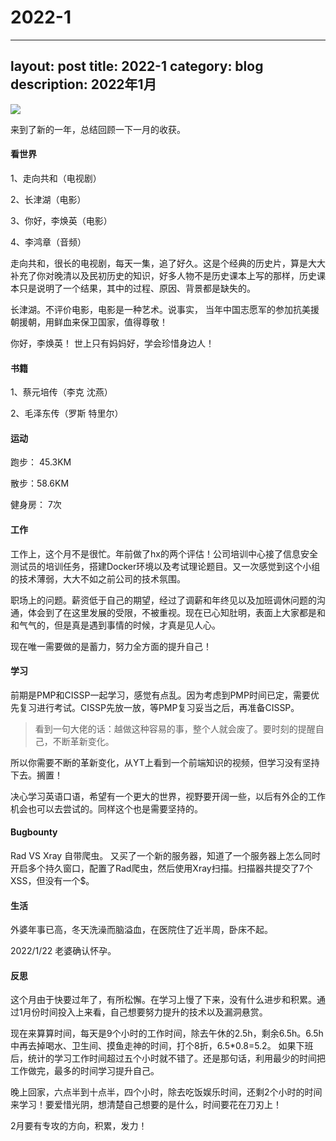 # 2022-1

---
layout:     post
title:     2022-1
category: blog
description: 2022年1月
---

![](https://2022-1258195556.cos.ap-nanjing.myqcloud.com/January.png)

来到了新的一年，总结回顾一下一月的收获。



#### 看世界

1、走向共和（电视剧）

2、长津湖（电影）

3、你好，李焕英（电影）

4、李鸿章（音频）

走向共和，很长的电视剧，每天一集，追了好久。这是个经典的历史片，算是大大补充了你对晚清以及民初历史的知识，好多人物不是历史课本上写的那样，历史课本只是说明了一个结果，其中的过程、原因、背景都是缺失的。

长津湖。不评价电影，电影是一种艺术。说事实， 当年中国志愿军的参加抗美援朝援朝，用鲜血来保卫国家，值得尊敬！

你好，李焕英！ 世上只有妈妈好，学会珍惜身边人！

#### 书籍

1、蔡元培传（李克 沈燕）

2、毛泽东传（罗斯 特里尔）



#### 运动

跑步： 45.3KM

散步：58.6KM

健身房： 7次



#### 工作

工作上，这个月不是很忙。年前做了hx的两个评估！公司培训中心接了信息安全测试员的培训任务，搭建Docker环境以及考试理论题目。又一次感觉到这个小组的技术薄弱，大大不如之前公司的技术氛围。

职场上的问题。薪资低于自己的期望，经过了调薪和年终见以及加班调休问题的沟通，体会到了在这里发展的受限，不被重视。现在已心知肚明，表面上大家都是和和气气的，但是真是遇到事情的时候，才真是见人心。

现在唯一需要做的是蓄力，努力全方面的提升自己！

#### 学习

前期是PMP和CISSP一起学习，感觉有点乱。因为考虑到PMP时间已定，需要优先复习进行考试。CISSP先放一放，等PMP复习妥当之后，再准备CISSP。

> 看到一句大佬的话：越做这种容易的事，整个人就会废了。要时刻的提醒自己，不断革新变化。

所以你需要不断的革新变化，从YT上看到一个前端知识的视频，但学习没有坚持下去。搁置！

决心学习英语口语，希望有一个更大的世界，视野要开阔一些，以后有外企的工作机会也可以去尝试的。同样这个也是需要坚持的。

#### Bugbounty

Rad VS Xray 自带爬虫。 又买了一个新的服务器，知道了一个服务器上怎么同时开启多个持久窗口，配置了Rad爬虫，然后使用Xray扫描。扫描器共提交了7个XSS，但没有一个\$。

#### 生活

外婆年事已高，冬天洗澡而脑溢血，在医院住了近半周，卧床不起。

2022/1/22 老婆确认怀孕。

#### 反思

这个月由于快要过年了，有所松懈。在学习上慢了下来，没有什么进步和积累。通过1月份时间投入上来看，自己想要努力提升的技术以及漏洞悬赏。

现在来算算时间，每天是9个小时的工作时间，除去午休的2.5h，剩余6.5h。6.5h中再去掉喝水、卫生间、摸鱼走神的时间，打个8折，6.5\*0.8=5.2。 如果下班后，统计的学习工作时间超过五个小时就不错了。还是那句话，利用最少的时间把工作做完，最多的时间学习提升自己。

晚上回家，六点半到十点半，四个小时，除去吃饭娱乐时间，还剩2个小时的时间来学习！要爱惜光阴，想清楚自己想要的是什么，时间要花在刀刃上！

2月要有专攻的方向，积累，发力！
